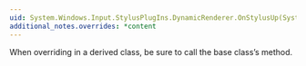 ```yaml
---
uid: System.Windows.Input.StylusPlugIns.DynamicRenderer.OnStylusUp(System.Windows.Input.StylusPlugIns.RawStylusInput)
additional_notes.overrides: *content
---
```


<p>When overriding <xref href="System.Windows.Input.StylusPlugIns.DynamicRenderer.OnStylusUp(System.Windows.Input.StylusPlugIns.RawStylusInput)"></xref> in a derived class, be sure to call the base class’s <xref href="System.Windows.Input.StylusPlugIns.DynamicRenderer.OnStylusUp(System.Windows.Input.StylusPlugIns.RawStylusInput)"></xref> method.</p>


